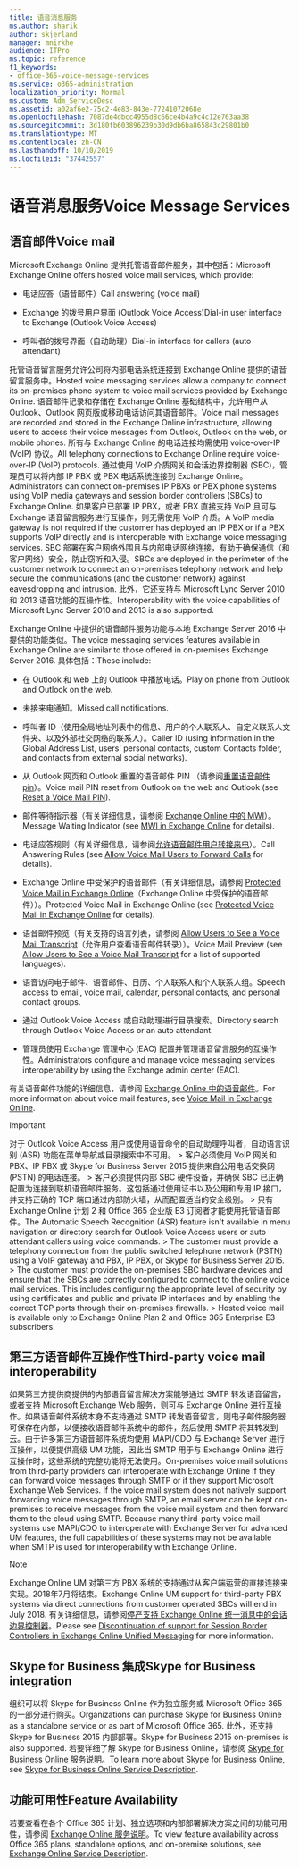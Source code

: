 ```yaml
---
title: 语音消息服务
ms.author: sharik
author: skjerland
manager: mnirkhe
audience: ITPro
ms.topic: reference
f1_keywords:
- office-365-voice-message-services
ms.service: o365-administration
localization_priority: Normal
ms.custom: Adm_ServiceDesc
ms.assetid: a02af6e2-75c2-4e83-843e-77241072068e
ms.openlocfilehash: 7087de4dbcc4955d8c66ce4b4a9c4c12e763aa38
ms.sourcegitcommit: 3d180fb603896239b30d9db6ba865843c29801b0
ms.translationtype: MT
ms.contentlocale: zh-CN
ms.lasthandoff: 10/10/2019
ms.locfileid: "37442557"
---
```

# <a name="voice-message-services"></a><span data-ttu-id="e5c0e-102">语音消息服务</span><span class="sxs-lookup"><span data-stu-id="e5c0e-102">Voice Message Services</span></span>

## <a name="voice-mail"></a><span data-ttu-id="e5c0e-103">语音邮件</span><span class="sxs-lookup"><span data-stu-id="e5c0e-103">Voice mail</span></span>

<span data-ttu-id="e5c0e-104">Microsoft Exchange Online 提供托管语音邮件服务，其中包括：</span><span class="sxs-lookup"><span data-stu-id="e5c0e-104">Microsoft Exchange Online offers hosted voice mail services, which provide:</span></span>
  
- <span data-ttu-id="e5c0e-105">电话应答（语音邮件）</span><span class="sxs-lookup"><span data-stu-id="e5c0e-105">Call answering (voice mail)</span></span>
    
- <span data-ttu-id="e5c0e-106">Exchange 的拨号用户界面 (Outlook Voice Access)</span><span class="sxs-lookup"><span data-stu-id="e5c0e-106">Dial-in user interface to Exchange (Outlook Voice Access)</span></span>
    
- <span data-ttu-id="e5c0e-107">呼叫者的拨号界面（自动助理）</span><span class="sxs-lookup"><span data-stu-id="e5c0e-107">Dial-in interface for callers (auto attendant)</span></span>
    
<span data-ttu-id="e5c0e-108">托管语音留言服务允许公司将内部电话系统连接到 Exchange Online 提供的语音留言服务中。</span><span class="sxs-lookup"><span data-stu-id="e5c0e-108">Hosted voice messaging services allow a company to connect its on-premises phone system to voice mail services provided by Exchange Online.</span></span> <span data-ttu-id="e5c0e-109">语音邮件记录和存储在 Exchange Online 基础结构中，允许用户从 Outlook、Outlook 网页版或移动电话访问其语音邮件。</span><span class="sxs-lookup"><span data-stu-id="e5c0e-109">Voice mail messages are recorded and stored in the Exchange Online infrastructure, allowing users to access their voice messages from Outlook, Outlook on the web, or mobile phones.</span></span> <span data-ttu-id="e5c0e-110">所有与 Exchange Online 的电话连接均需使用 voice-over-IP (VoIP) 协议。</span><span class="sxs-lookup"><span data-stu-id="e5c0e-110">All telephony connections to Exchange Online require voice-over-IP (VoIP) protocols.</span></span> <span data-ttu-id="e5c0e-111">通过使用 VoIP 介质网关和会话边界控制器 (SBC)，管理员可以将内部 IP PBX 或 PBX 电话系统连接到 Exchange Online。</span><span class="sxs-lookup"><span data-stu-id="e5c0e-111">Administrators can connect on-premises IP PBXs or PBX phone systems using VoIP media gateways and session border controllers (SBCs) to Exchange Online.</span></span> <span data-ttu-id="e5c0e-112">如果客户已部署 IP PBX，或者 PBX 直接支持 VoIP 且可与 Exchange 语音留言服务进行互操作，则无需使用 VoIP 介质。</span><span class="sxs-lookup"><span data-stu-id="e5c0e-112">A VoIP media gateway is not required if the customer has deployed an IP PBX or if a PBX supports VoIP directly and is interoperable with Exchange voice messaging services.</span></span> <span data-ttu-id="e5c0e-113">SBC 部署在客户网络外围且与内部电话网络连接，有助于确保通信（和客户网络）安全，防止窃听和入侵。</span><span class="sxs-lookup"><span data-stu-id="e5c0e-113">SBCs are deployed in the perimeter of the customer network to connect an on-premises telephony network and help secure the communications (and the customer network) against eavesdropping and intrusion.</span></span> <span data-ttu-id="e5c0e-114">此外，它还支持与 Microsoft Lync Server 2010 和 2013 语音功能的互操作性。</span><span class="sxs-lookup"><span data-stu-id="e5c0e-114">Interoperability with the voice capabilities of Microsoft Lync Server 2010 and 2013 is also supported.</span></span>
  
<span data-ttu-id="e5c0e-115">Exchange Online 中提供的语音邮件服务功能与本地 Exchange Server 2016 中提供的功能类似。</span><span class="sxs-lookup"><span data-stu-id="e5c0e-115">The voice messaging services features available in Exchange Online are similar to those offered in on-premises Exchange Server 2016.</span></span> <span data-ttu-id="e5c0e-116">具体包括：</span><span class="sxs-lookup"><span data-stu-id="e5c0e-116">These include:</span></span>
  
- <span data-ttu-id="e5c0e-117">在 Outlook 和 web 上的 Outlook 中播放电话。</span><span class="sxs-lookup"><span data-stu-id="e5c0e-117">Play on phone from Outlook and Outlook on the web.</span></span>
    
- <span data-ttu-id="e5c0e-118">未接来电通知。</span><span class="sxs-lookup"><span data-stu-id="e5c0e-118">Missed call notifications.</span></span>
    
- <span data-ttu-id="e5c0e-119">呼叫者 ID（使用全局地址列表中的信息、用户的个人联系人、自定义联系人文件夹、以及外部社交网络的联系人）。</span><span class="sxs-lookup"><span data-stu-id="e5c0e-119">Caller ID (using information in the Global Address List, users' personal contacts, custom Contacts folder, and contacts from external social networks).</span></span>
    
- <span data-ttu-id="e5c0e-120">从 Outlook 网页和 Outlook 重置的语音邮件 PIN （请参阅[重置语音邮件 pin](https://go.microsoft.com/fwlink/p/?LinkId=286328)）。</span><span class="sxs-lookup"><span data-stu-id="e5c0e-120">Voice mail PIN reset from Outlook on the web and Outlook (see [Reset a Voice Mail PIN](https://go.microsoft.com/fwlink/p/?LinkId=286328)).</span></span>
    
- <span data-ttu-id="e5c0e-121">邮件等待指示器（有关详细信息，请参阅 [Exchange Online 中的 MWI](https://go.microsoft.com/fwlink/p/?LinkId=271794)）。</span><span class="sxs-lookup"><span data-stu-id="e5c0e-121">Message Waiting Indicator (see [MWI in Exchange Online](https://go.microsoft.com/fwlink/p/?LinkId=271794) for details).</span></span> 
    
- <span data-ttu-id="e5c0e-122">电话应答规则（有关详细信息，请参阅[允许语音邮件用户转接来电](https://go.microsoft.com/fwlink/p/?LinkId=271795)）。</span><span class="sxs-lookup"><span data-stu-id="e5c0e-122">Call Answering Rules (see [Allow Voice Mail Users to Forward Calls](https://go.microsoft.com/fwlink/p/?LinkId=271795) for details).</span></span> 
    
- <span data-ttu-id="e5c0e-123">Exchange Online 中受保护的语音邮件（有关详细信息，请参阅 [Protected Voice Mail in Exchange Online](https://go.microsoft.com/fwlink/p/?LinkId=271796)（Exchange Online 中受保护的语音邮件））。</span><span class="sxs-lookup"><span data-stu-id="e5c0e-123">Protected Voice Mail in Exchange Online (see [Protected Voice Mail in Exchange Online](https://go.microsoft.com/fwlink/p/?LinkId=271796) for details).</span></span> 
    
- <span data-ttu-id="e5c0e-124">语音邮件预览（有关支持的语言列表，请参阅 [Allow Users to See a Voice Mail Transcript](https://go.microsoft.com/fwlink/p/?LinkId=271797)（允许用户查看语音邮件转录））。</span><span class="sxs-lookup"><span data-stu-id="e5c0e-124">Voice Mail Preview (see [Allow Users to See a Voice Mail Transcript](https://go.microsoft.com/fwlink/p/?LinkId=271797) for a list of supported languages).</span></span> 
    
- <span data-ttu-id="e5c0e-125">语音访问电子邮件、语音邮件、日历、个人联系人和个人联系人组。</span><span class="sxs-lookup"><span data-stu-id="e5c0e-125">Speech access to email, voice mail, calendar, personal contacts, and personal contact groups.</span></span>
    
- <span data-ttu-id="e5c0e-126">通过 Outlook Voice Access 或自动助理进行目录搜索。</span><span class="sxs-lookup"><span data-stu-id="e5c0e-126">Directory search through Outlook Voice Access or an auto attendant.</span></span>
    
- <span data-ttu-id="e5c0e-127">管理员使用 Exchange 管理中心 (EAC) 配置并管理语音留言服务的互操作性。</span><span class="sxs-lookup"><span data-stu-id="e5c0e-127">Administrators configure and manage voice messaging services interoperability by using the Exchange admin center (EAC).</span></span>
    
<span data-ttu-id="e5c0e-128">有关语音邮件功能的详细信息，请参阅 [Exchange Online 中的语音邮件](https://go.microsoft.com/fwlink/p/?LinkId=271798)。</span><span class="sxs-lookup"><span data-stu-id="e5c0e-128">For more information about voice mail features, see [Voice Mail in Exchange Online](https://go.microsoft.com/fwlink/p/?LinkId=271798).</span></span>
  
> [!IMPORTANT]
> <span data-ttu-id="e5c0e-p103">对于 Outlook Voice Access 用户或使用语音命令的自动助理呼叫者，自动语言识别 (ASR) 功能在菜单导航或目录搜索中不可用。 > 客户必须使用 VoIP 网关和 PBX、IP PBX 或 Skype for Business Server 2015 提供来自公用电话交换网 (PSTN) 的电话连接。 > 客户必须提供内部 SBC 硬件设备，并确保 SBC 已正确配置为连接到联机语音邮件服务。这包括通过使用证书以及公用和专用 IP 接口，并支持正确的 TCP 端口通过内部防火墙，从而配置适当的安全级别。 > 只有 Exchange Online 计划 2 和 Office 365 企业版 E3 订阅者才能使用托管语音邮件。</span><span class="sxs-lookup"><span data-stu-id="e5c0e-p103">The Automatic Speech Recognition (ASR) feature isn't available in menu navigation or directory search for Outlook Voice Access users or auto attendant callers using voice commands. > The customer must provide a telephony connection from the public switched telephone network (PSTN) using a VoIP gateway and PBX, IP PBX, or Skype for Business Server 2015. > The customer must provide the on-premises SBC hardware devices and ensure that the SBCs are correctly configured to connect to the online voice mail services. This includes configuring the appropriate level of security by using certificates and public and private IP interfaces and by enabling the correct TCP ports through their on-premises firewalls. > Hosted voice mail is available only to Exchange Online Plan 2 and Office 365 Enterprise E3 subscribers.</span></span> 
  
## <a name="third-party-voice-mail-interoperability"></a><span data-ttu-id="e5c0e-134">第三方语音邮件互操作性</span><span class="sxs-lookup"><span data-stu-id="e5c0e-134">Third-party voice mail interoperability</span></span>

<span data-ttu-id="e5c0e-p104">如果第三方提供商提供的内部语音留言解决方案能够通过 SMTP 转发语音留言，或者支持 Microsoft Exchange Web 服务，则可与 Exchange Online 进行互操作。如果语音邮件系统本身不支持通过 SMTP 转发语音留言，则电子邮件服务器可保存在内部，以便接收语音邮件系统中的邮件，然后使用 SMTP 将其转发到云。由于许多第三方语音邮件系统均使用 MAPI/CDO 与 Exchange Server 进行互操作，以便提供高级 UM 功能，因此当 SMTP 用于与 Exchange Online 进行互操作时，这些系统的完整功能将无法使用。</span><span class="sxs-lookup"><span data-stu-id="e5c0e-p104">On-premises voice mail solutions from third-party providers can interoperate with Exchange Online if they can forward voice messages through SMTP or if they support Microsoft Exchange Web Services. If the voice mail system does not natively support forwarding voice messages through SMTP, an email server can be kept on-premises to receive messages from the voice mail system and then forward them to the cloud using SMTP. Because many third-party voice mail systems use MAPI/CDO to interoperate with Exchange Server for advanced UM features, the full capabilities of these systems may not be available when SMTP is used for interoperability with Exchange Online.</span></span>
  
> [!NOTE]
> <span data-ttu-id="e5c0e-138">Exchange Online UM 对第三方 PBX 系统的支持通过从客户端运营的直接连接来实现。2018年7月将结束。</span><span class="sxs-lookup"><span data-stu-id="e5c0e-138">Exchange Online UM support for third-party PBX systems via direct connections from customer operated SBCs will end in July 2018.</span></span> <span data-ttu-id="e5c0e-139">有关详细信息，请参阅[停产支持 Exchange Online 统一消息中的会话边界控制器](https://techcommunity.microsoft.com/t5/Exchange-Team-Blog/Discontinuation-of-support-for-Session-Border-Controllers-in/ba-p/607117)。</span><span class="sxs-lookup"><span data-stu-id="e5c0e-139">Please see [Discontinuation of support for Session Border Controllers in Exchange Online Unified Messaging](https://techcommunity.microsoft.com/t5/Exchange-Team-Blog/Discontinuation-of-support-for-Session-Border-Controllers-in/ba-p/607117) for more information.</span></span> 
  
## <a name="skype-for-business-integration"></a><span data-ttu-id="e5c0e-140">Skype for Business 集成</span><span class="sxs-lookup"><span data-stu-id="e5c0e-140">Skype for Business integration</span></span>

<span data-ttu-id="e5c0e-141">组织可以将 Skype for Business Online 作为独立服务或 Microsoft Office 365 的一部分进行购买。</span><span class="sxs-lookup"><span data-stu-id="e5c0e-141">Organizations can purchase Skype for Business Online as a standalone service or as part of Microsoft Office 365.</span></span> <span data-ttu-id="e5c0e-142">此外，还支持 Skype for Business 2015 内部部署。</span><span class="sxs-lookup"><span data-stu-id="e5c0e-142">Skype for Business 2015 on-premises is also supported.</span></span> <span data-ttu-id="e5c0e-143">若要详细了解 Skype for Business Online，请参阅 [Skype for Business Online 服务说明](../skype-for-business-online-service-description/skype-for-business-online-service-description.md)。</span><span class="sxs-lookup"><span data-stu-id="e5c0e-143">To learn more about Skype for Business Online, see [Skype for Business Online Service Description](../skype-for-business-online-service-description/skype-for-business-online-service-description.md).</span></span>
  
## <a name="feature-availability"></a><span data-ttu-id="e5c0e-144">功能可用性</span><span class="sxs-lookup"><span data-stu-id="e5c0e-144">Feature Availability</span></span>

<span data-ttu-id="e5c0e-145">若要查看在各个 Office 365 计划、独立选项和内部部署解决方案之间的功能可用性，请参阅 [Exchange Online 服务说明](exchange-online-service-description.md)。</span><span class="sxs-lookup"><span data-stu-id="e5c0e-145">To view feature availability across Office 365 plans, standalone options, and on-premise solutions, see [Exchange Online Service Description](exchange-online-service-description.md).</span></span>
  

